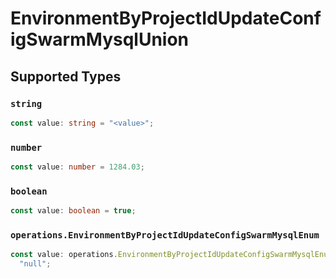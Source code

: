 # EnvironmentByProjectIdUpdateConfigSwarmMysqlUnion


## Supported Types

### `string`

```typescript
const value: string = "<value>";
```

### `number`

```typescript
const value: number = 1284.03;
```

### `boolean`

```typescript
const value: boolean = true;
```

### `operations.EnvironmentByProjectIdUpdateConfigSwarmMysqlEnum`

```typescript
const value: operations.EnvironmentByProjectIdUpdateConfigSwarmMysqlEnum =
  "null";
```

